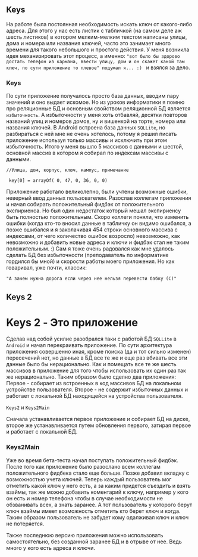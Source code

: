  ## Keys
 
 На работе была постоянная необходимость искать ключ от какого-либо адреса. Для этого у нас есть листик с табличкой (на самом деле аж шесть листиков) в котором мелким-мелким текстом написаны улицы, дома и номера или названия ключей, часто это занимает много времени для такого небольшого и простого действия. У меня возникла идея механизировать этот процесс, а именно: ```"вот было бы здорово достать телефон из кармана, ввести улицу, дом и он скажет какой там ключ, по сути приложение то плевое" подумал я... :) ``` и взялся за дело.
 
 ### Keys
 
 По сути приложение получалось просто база данных, вводим пару значений и оно выдает искомое. Но из уроков информатики я помню про реляционные БД и основным свойством реляционной БД является ```избыточность```. А избыточности у меня хоть отбавляй, десятки повторов названий улиц и номеров домов, ну и вишенкой на торте, номера или названия ключей. В Android встроена база данных ```SQLLite```, но разбираться с ней мне не очень хотелось, потому я решил писать приложение используя только массивы и исключить при этом избыточность.
 Итого у меня вышло 5 массивов с данными и шестой, основной массив в котором я собирал по индексам массивы с данными.
 
 ```//Улица, дом, корпус, ключ, кампус, примечание```
 
 ``` key[0] = arrayOf( 0, 47, 0, 36, 0, 0)```
 
 Приложение работало великолепно, были учтены возможные ошибки, неверный ввод данных пользователем. Разослав коллегам приложения и начал собирать положительный фидбэк от положительного экспириенса. Но был один недостаток который мешал экспириенсу быть полностью положительным. Скоро коллеги поняли, что изменить ошибки (когда кто-то вносил данные в табличку он видимо ошибался, а позже ошибался и я заколачивая 454 строки основного массива с индексами, от чего количество ошибок возросло) невозможно, как невозможно и добавить новые адреса и ключи и фидбэк стал не таким положительным. :) Сам я тоже очень радовался как мне удалось сделать БД без избыточности (преподаватель по информатике гордился бы мной) и скорости работы моего приложения. Но как говаривал, уже почти, классик:
 
 ``` "А зачем нужна дорога если через нее нельзя перевести бабку (С)" ```
 
 ## Keys 2
 
 # Keys 2 - Это приложение
 
 Сделав над собой усилие разобрался таки с работой БД ```SQLLite``` в ```Android``` и начал перекраивать приложение. 
 По сути архитектура приложения совершенно иная, кроме поиска (да и тот сильно изменен) пересечений нет, но данные в БД все те же и еще раз вбивать все эти данные было бы нерационально. Как и помещать все те же шесть массивов в приложение для того чтобы использовать их один раз так же нерационально. Таким образом было сделно два приложения: Первое - собирает из встроенных в код массивов БД на локальном устройстве пользователя. Второе - не содержит избыточных данных и работает с локальной БД находящейся на устройства пользователя.
 
 ```Keys2``` и ```Keys2Main```
 
 Сначала устанавливается первое приложение и собирает БД на диске, второе же устанавливается путем обновления первого, затирая первое и работает с локальной БД.
 
 ### Keys2Main
 
 Уже во время бета-теста начал поступать положительный фидбэк. После того как приложение было разослано всем коллегам положительного фидбека стало еще больше. 
 Позже добавил вкладку с возможностью учета ключей. Теперь каждый пользователь мог отметить какой ключ у него есть, а за каким придется съездить и взять взаймы, так же можно добавить коментарий к ключу, например у кого он есть и номер телефона чтобы в случае необходимости не обзванивать всех, а знать заранее. А тот пользователь у которого берут ключ взаймы имеет возможность отметить кто берет ключ и когда. Таким образом пользователь не забудет кому одалживал ключ и ключ не потеряется. 

Также последнюю версию приложения можно использовать самостоятельно, без созданной заранее БД и в отрыве от нее. Ведь много у кого есть адреса и ключи.
